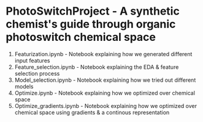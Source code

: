 # PhotoSwitchProject - A synthetic chemist's guide through organic photoswitch chemical space

1. Featurization.ipynb - Notebook explaining how we generated different input features
2. Feature_selection.ipynb - Notebook explaining the EDA & feature selection process
3. Model_selection.ipynb - Notebook explaining how we tried out different models
4. Optimize.ipynb - Notebook explaining how we optimized over chemical space
5. Optimize_gradients.ipynb - Notebook explaining how we optimized over chemical space using gradients & a continous representation